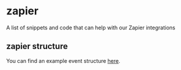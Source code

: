 # zapier
A list of snippets and code that can help with our Zapier integrations

## zapier structure
You can find an example event structure [here](./zap-structure-example.json).